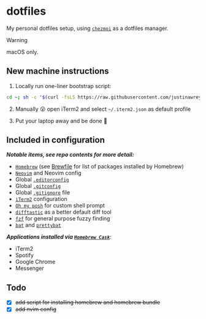 # dotfiles
My personal dotfiles setup, using [`chezmoi`](https://www.chezmoi.io/) as a dotfiles manager.

> [!WARNING]
> macOS only.

## New machine instructions

1. Locally run one-liner bootstrap script:
```bash
cd ~; sh -c "$(curl -fsLS https://raw.githubusercontent.com/justinawrey/dotfiles/main/bootstrap.sh)"
```

2. Manually :open_mouth: open iTerm2 and select `~/.iterm2.json` as default profile

3. Put your laptop away and be done :beers:

## Included in configuration

**_Notable items, see repo contents for more detail:_**

* [`Homebrew`](https://brew.sh/) (see [Brewfile](./dot_Brewfile) for list of packages installed by Homebrew)
* [`Neovim`](https://neovim.io/) and Neovim config
* Global [`.editorconfig`](https://editorconfig.org/)
* Global [`.gitconfig`](https://git-scm.com/docs/git-config)
* Global [`.gitignore`](https://git-scm.com/docs/gitignore/en) file
* [`iTerm2`](https://iterm2.com/) configuration
* [`Oh my posh`](https://ohmyposh.dev/) for custom shell prompt
* [`difftastic`](https://github.com/Wilfred/difftastic) as a better default diff tool
* [`fzf`](https://github.com/junegunn/fzf) for general purpose fuzzy finding
* [`bat`](https://github.com/sharkdp/bat) and [`prettybat`](https://github.com/eth-p/bat-extras/blob/master/doc/prettybat.md)

**_Applications installed via [`Homebrew Cask`](https://github.com/Homebrew/homebrew-cask)_**:
* iTerm2
* Spotify
* Google Chrome
* Messenger

## Todo

- [x] ~~add script for installing homebrew and homebrew bundle~~
- [x] ~~add nvim config~~
